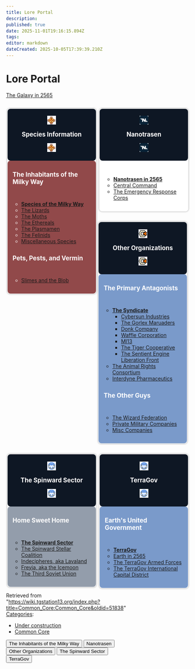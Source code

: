 ```yaml
---
title: Lore Portal
description: 
published: true
date: 2025-11-01T19:16:15.894Z
tags: 
editor: markdown
dateCreated: 2025-10-05T17:39:39.210Z
---
```


   <body>
     <div>
      <div id="mw-head-base" class="noprint"></div>
      <div id="content" class="mw-body" role="main">
         <a id="top"></a>
         <div id="siteNotice"></div>
         <div class="mw-indicators">
         </div>
         <h1 id="firstHeading" class="firstHeading mw-first-heading"><span class="mw-page-title-main">Lore Portal</span></h1>
         <p></p>
         <p><a href="/Common_Core:Setting" title="Common Core:Setting">The Galaxy in 2565</a></p>
         <div class="wiki-mainpage-column">
            <div style="width: 49.7%; float:left">
               <div align="left">
                  <div style="box-shadow: 0 0 .3em #999; border-radius: .2em; margin: 1em 0.2em 1em 0.2em; padding: 1px; border-radius: 8px;">
                     <div style="background: #0E1724; border-radius: .2em; color: #FFFFFF; padding: .4em .8em .5em; border-radius: 8px;">
                        <center>
                           <figure class="mw-halign-left" typeof="mw:File">
                              <a href="/branding/galcom.png" class="mw-file-description"><img src="/branding/galcom.png" decoding="async" width="24" height="24" class="mw-file-element" /></a>
                              <figcaption></figcaption>
                           </figure>
                           <big><b>Species Information</b></big>
                           <figure class="mw-halign-right" typeof="mw:File">
                              <a href="/branding/galcom.png" class="mw-file-description"><img src="/branding/galcom.png" decoding="async" width="24" height="24" class="mw-file-element" /></a>
                              <figcaption></figcaption>
                           </figure>
                        </center>
                     </div>
                     <div style="padding: 1em; background: #91494A; border-radius: 8px;">
                        <div class="center">
                           <p><span style="font-size: 120%; color: #FFFFFF;"><b>The Inhabitants of the Milky Way</b></span></p>
                           <ul style="display: inline-block; padding-left: 0; text-align: left; color: #FFFFFF;">
                              <ul>
                                 <li><b><a href="/edit/Common_Core:Species?redlink=1" class="new" title="Common Core:Species (page does not exist)">Species of the Milky Way</a></b></li>
                                 <li><a href="/Common_Core:Lizards" title="Common Core:Lizards">The Lizards</a></li>
                                 <li><a href="/Common_Core:Moths" title="Common Core:Moths">The Moths</a></li>
                                 <li><a href="/Common_Core:Ethereals" title="Common Core:Ethereals">The Ethereals</a></li>
                                 <li><a href="/Common_Core:Plasmamen" title="Common Core:Plasmamen">The Plasmamen</a></li>
                                 <li><a href="/Common_Core:Felinids" title="Common Core:Felinids">The Felinids</a></li>
                                 <li><a href="/Common_Core:Exospecies" title="Common Core:Exospecies">Miscellaneous Species</a></li>
                              </ul>
                           </ul>
                        </div>
                        <div class="center">
                           <p><span style="font-size: 120%; color: #FFFFFF;"><b>Pets, Pests, and Vermin</b></span></p>
                           <ul style="display: inline-block; padding-left: 0; text-align: left; color: #FFFFFF;">
                              <ul>
                                 <li><a href="/Common_Core:Slimes_and_the_Blob" title="Common Core:Slimes and the Blob">Slimes and the Blob</a></li>
                              </ul>
                           </ul>
                        </div>
                     </div>
                  </div>
               </div>
            </div>
         </div>
         <div class="wiki-mainpage-column">
            <div style="width: 49.7%; float:right">
               <div align="left">
                  <div style="box-shadow: 0 0 .3em #999; border-radius: .2em; margin: 1em 0.2em 1em 0.2em; padding: 1px; border-radius: 8px;">
                     <div style="background: #0E1724; border-radius: .2em; color: #FFF; padding: .4em .8em .5em; border-radius: 8px;">
                        <center>
                           <figure class="mw-halign-left" typeof="mw:File">
                              <a href="/branding/24px-ntlogo.png" class="mw-file-description"><img src="/branding/24px-ntlogo.png" decoding="async" width="24" height="24" class="mw-file-element" srcset="/images/thumb/e/ee/NTlogo.png/36px-NTlogo.png 1.5x, /images/thumb/e/ee/NTlogo.png/48px-NTlogo.png 2x" /></a>
                              <figcaption></figcaption>
                           </figure>
                           <big><b>Nanotrasen</b></big>
                           <figure class="mw-halign-right" typeof="mw:File">
                              <a href="/branding/24px-ntlogo.png" class="mw-file-description"><img src="/branding/24px-ntlogo.png" decoding="async" width="24" height="24" class="mw-file-element" srcset="/images/thumb/e/ee/ntlogo.png/36px-NTlogo.png 1.5x, /images/thumb/e/ee/NTlogo.png/48px-NTlogo.png 2x" /></a>
                              <figcaption></figcaption>
                           </figure>
                        </center>
                     </div>
                     <div style="padding: 1em; background: #FFF; border-radius: 8px;">
                        <div class="center">
                           <ul style="display: inline-block; padding-left: 0; text-align: left;">
                              <ul>
                                 <li><b><a href="/Common_Core:Nanotrasen" title="Common Core:Nanotrasen">Nanotrasen in 2565</a></b></li>
                                 <li><a href="/Common_Core:Nanotrasen#Central_Command" title="Common Core:Nanotrasen">Central Command</a></li>
                                 <li><a href="/Common_Core:Nanotrasen#The_Emergency_Response_Corps" title="Common Core:Nanotrasen">The Emergency Response Corps</a></li>
                              </ul>
                           </ul>
                        </div>
                     </div>
                  </div>
               </div>
            </div>
         </div>
         <div class="wiki-mainpage-column">
            <div style="width: 49.7%; float:left">
               <div align="left">
                  <div style="box-shadow: 0 0 .3em #999; border-radius: .2em; margin: 1em 0.2em 1em 0.2em; padding: 1px; border-radius: 8px;">
                     <div style="background: #0E1724; border-radius: .2em; color: #FFF; padding: .4em .8em .5em; border-radius: 8px;">
                        <center>
                           <figure class="mw-halign-left" typeof="mw:File">
                              <a href="/branding/24px-cybersun_logo.png" class="mw-file-description"><img src="/branding/24px-cybersun_logo.png" decoding="async" width="24" height="24" class="mw-file-element" srcset="/images/thumb/1/16/Cybersun_logo.png/36px-Cybersun_logo.png 1.5x, /images/thumb/1/16/Cybersun_logo.png/48px-Cybersun_logo.png 2x" /></a>
                              <figcaption></figcaption>
                           </figure>
                           <big><b>Other Organizations</b></big>
                           <figure class="mw-halign-right" typeof="mw:File">
                              <a href="/branding/24px-cybersun_logo.png" class="mw-file-description"><img src="/branding/24px-cybersun_logo.png" decoding="async" width="24" height="24" class="mw-file-element" srcset="/images/thumb/1/16/Cybersun_logo.png/36px-Cybersun_logo.png 1.5x, /images/thumb/1/16/Cybersun_logo.png/48px-Cybersun_logo.png 2x" /></a>
                              <figcaption></figcaption>
                           </figure>
                        </center>
                     </div>
                     <div style="padding: 1em; background: #7A9ACA; border-radius: 8px;">
                        <div class="center">
                           <p><span style="font-size: 120%;"><b><span style="color:white">The Primary Antagonists</span></b>
                              </span>
                           </p>
                           <p><b></b></p>
                           <ul style="display: inline-block; padding-left: 0; text-align: left;">
                              <ul>
                                 <li>
                                    <b><a href="/Common_Core:The_Syndicate" title="Common Core:The Syndicate">The Syndicate</a></b>
                                    <ul>
                                       <li><a href="/Common_Core:Cybersun_Industries" title="Common Core:Cybersun Industries">Cybersun Industries</a></li>
                                       <li><a href="/Common_Core:Gorlex_Marauders" title="Common Core:Gorlex Marauders">The Gorlex Maruaders</a></li>
                                       <li><a href="/Common_Core:Donk_Co" title="Common Core:Donk Co">Donk Company</a></li>
                                       <li><a href="/Common_Core:Waffle_Corp" title="Common Core:Waffle Corp">Waffle Corporation</a></li>
                                       <li><a href="/Common_Core:MI13" title="Common Core:MI13">MI13</a></li>
                                       <li><a href="/Common_Core:Tiger_Cooperative" title="Common Core:Tiger Cooperative">The Tiger Cooperative</a></li>
                                       <li><a href="/Common_Core:SELF" title="Common Core:SELF">The Sentient Engine Liberation Front</a></li>
                                    </ul>
                                 </li>
                                 <li><a href="/Common_Core:ARC" title="Common Core:ARC">The Animal Rights Consortium</a></li>
                                 <li><a href="/Common_Core:Interdyne" title="Common Core:Interdyne">Interdyne Pharmaceutics</a></li>
                              </ul>
                           </ul>
                        </div>
                        <div class="center">
                           <p><span style="font-size: 120%;"><b><span style="color:white">The Other Guys</span></b>
                              </span>
                           </p>
                           <p><b></b></p>
                           <ul style="display: inline-block; padding-left: 0; text-align: left;">
                              <ul>
                                 <li><a href="/Common_Core:The_Wizard_Federation" title="Common Core:The Wizard Federation">The Wizard Federation</a></li>
                                 <li><a href="/Common_Core:Private_Military_Companies" title="Common Core:Private Military Companies">Private Military Companies</a></li>
                                 <li><a href="/Common_Core:Companies" title="Common Core:Companies">Misc Companies</a></li>
                              </ul>
                           </ul>
                        </div>
                     </div>
                  </div>
               </div>
            </div>
         </div>
         <div class="wiki-mainpage-column">
            <div style="width: 49.7%; float:right">
               <div align="left">
                  <div style="box-shadow: 0 0 .3em #999; border-radius: .2em; margin: 1em 0.2em 1em 0.2em; padding: 1px; border-radius: 8px;">
                     <div style="background: #0E1724; border-radius: .2em; color: #FFF; padding: .4em .8em .5em; border-radius: 8px;">
                        <center>
                           <center>
                              <figure class="mw-halign-left" typeof="mw:File">
                                 <a href="/branding/24px-tgmc_logo.png" class="mw-file-description"><img src="/branding/24px-tgmc_logo.png" decoding="async" width="24" height="24" class="mw-file-element" srcset="/images/thumb/9/96/TGMC_logo.png/36px-TGMC_logo.png 1.5x, /images/thumb/9/96/TGMC_logo.png/48px-TGMC_logo.png 2x" /></a>                               
                                 <figcaption></figcaption>
                              </figure>                            
                              <big><b>TerraGov</b></big>
                              <figure class="mw-halign-right" typeof="mw:File">
                                 <a href="/branding/24px-tgmc_logo.png" class="mw-file-description"><img src="/branding/24px-tgmc_logo.png" decoding="async" width="24" height="24" class="mw-file-element" srcset="/images/thumb/9/96/TGMC_logo.png/36px-TGMC_logo.png 1.5x, /images/thumb/9/96/TGMC_logo.png/48px-TGMC_logo.png 2x" /></a>
                                 <figcaption></figcaption>
                              </figure>
                           </center>
                        </center>
                     </div>
                     <div style="padding: 1em; background: #7A9ACA; border-radius: 8px;">
                        <div class="center">
                           <p><span style="font-size: 120%;"><b><span style="color:white">Earth's United Government</span></b>
                              </span>
                           </p>
                           <p><b></b></p>
                           <ul style="display: inline-block; padding-left: 0; text-align: left;">
                              <ul>
                                 <li><b><a href="/Common_Core:TerraGov" title="Common Core:TerraGov">TerraGov</a></b></li>
                                 <li><a href="/edit/Common_Core:Earth?redlink=1" class="new" title="Common Core:Earth (page does not exist)">Earth in 2565</a></li>
                                 <li><a href="/Common_Core:The_TGAF" title="Common Core:The TGAF">The TerraGov Armed Forces</a></li>
                                 <li><a href="/edit/Common_Core:Manhattan?redlink=1" class="new" title="Common Core:Manhattan (page does not exist)">The TerraGov International Capital District</a></li>
                              </ul>
                           </ul>
                        </div>
                     </div>
                  </div>
               </div>
            </div>
         </div>
         <div class="wiki-mainpage-column">
            <div style="width: 49.7%; float:left">
               <div align="left">
                  <div style="box-shadow: 0 0 .3em #999; border-radius: .2em; margin: 1em 0.2em 1em 0.2em; padding: 1px; border-radius: 8px;">
                     <div style="background: #0E1724; border-radius: .2em; color: #FFF; padding: .4em .8em .5em; border-radius: 8px;">
                        <center>
                           <figure class="mw-halign-left" typeof="mw:File">
                              <a href="/branding/24px-tgmc_logo.png" class="mw-file-description"><img src="/branding/24px-tgmc_logo.png" decoding="async" width="24" height="24" class="mw-file-element" srcset="/images/thumb/9/96/TGMC_logo.png/36px-TGMC_logo.png 1.5x, /images/thumb/9/96/TGMC_logo.png/48px-TGMC_logo.png 2x" /></a>
                              <figcaption></figcaption>
                           </figure>
                           <big><b>The Spinward Sector</b></big>
                           <figure class="mw-halign-right" typeof="mw:File">
                              <a href="/branding/24px-tgmc_logo.png" class="mw-file-description"><img src="/branding/24px-tgmc_logo.png" decoding="async" width="24" height="24" class="mw-file-element" srcset="/images/thumb/9/96/TGMC_logo.png/36px-TGMC_logo.png 1.5x, /images/thumb/9/96/TGMC_logo.png/48px-TGMC_logo.png 2x" /></a>
                              <figcaption></figcaption>
                           </figure>
                        </center>
                     </div>
                     <div style="padding: 1em; background: #939DAB; border-radius: 8px;">
                        <div class="center">
                           <p><span style="font-size: 120%;"><b><span style="color:white">Home Sweet Home</span></b>
                              </span>
                           </p>
                           <p><b></b></p>
                           <ul style="display: inline-block; padding-left: 0; text-align: left;">
                              <ul>
                                 <li><b><a href="/Common_Core:The_Spinward_Sector" title="Common Core:The Spinward Sector">The Spinward Sector</a></b></li>
                                 <li><a href="/Common_Core:The_SSC" title="Common Core:The SSC">The Spinward Stellar Coalition</a></li>
                                 <li><a href="/Common_Core:Indecipheres" title="Common Core:Indecipheres">Indecipheres, aka Lavaland</a></li>
                                 <li><a href="/edit/Common_Core:Freyja?redlink=1" class="new" title="Common Core:Freyja (page does not exist)">Freyja, aka the Icemoon</a></li>
                                 <li><a href="/Common_Core:The_Third_Soviet_Union" title="Common Core:The Third Soviet Union">The Third Soviet Union</a></li>
                              </ul>
                           </ul>
                        </div>
                     </div>
                  </div>
               </div>
            </div>
         </div>
      </div>
      <div class="printfooter" data-nosnippet="">Retrieved from "<a dir="ltr" href="https://wiki.tgstation13.org/index.php?title=Common_Core:Common_Core&amp;oldid=51838">https://wiki.tgstation13.org/index.php?title=Common_Core:Common_Core&amp;oldid=51838</a>"</div>
      </div>
      <div id="catlinks" class="catlinks" data-mw="interface">
         <div id="mw-normal-catlinks" class="mw-normal-catlinks">
            <a href="/Special:Categories" title="Special:Categories">Categories</a>: 
            <ul>
               <li><a href="/Category:Under_construction" title="Category:Under construction">Under construction</a></li>
               <li><a href="/Category:Common_Core" title="Category:Common Core">Common Core</a></li>
            </ul>
         </div>
      </div>
  <div class="pdaBorder">
    <div class="pdaBody">
      <div class="row">
      	<button class="pdaButton">The Inhabitants of the Milky Way</button>
      	<button class="pdaButton">Nanotrasen</button>
      </div>
      <div class="row">
      	<button class="pdaButton">Other Organizations</button>
      	<button class="pdaButton">The Spinward Sector</button>
      </div>
      <div class="row">
      	<button class="pdaButton">TerraGov</button>
      </div>
    </div>
  </div>
     
